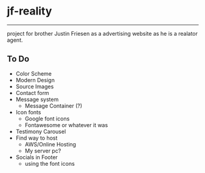 # jf-reality

---
project for brother Justin Friesen as a advertising website
as he is a realator agent.


## To Do
* Color Scheme
* Modern Design
* Source Images
* Contact form
* Message system
  * Message Container (?)
* Icon fonts
  * Google font icons
  * Fontawesome or whatever it was
* Testimony Carousel
* Find way to host
  * AWS/Online Hosting
  * My server pc?
* Socials in Footer
  * using the font icons